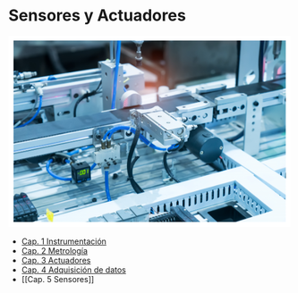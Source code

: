 # Sensores y Actuadores

![](attachments/Pasted%20image%2020231106100509.png)

- [Cap. 1 Instrumentación](Cap.%201%20Instrumentación.md)
- [Cap. 2 Metrología](Cap.%202%20Metrología.md)
- [Cap. 3 Actuadores](Cap.%203%20Actuadores.md)
- [Cap. 4 Adquisición de datos](Cap.%204%20Adquisición%20de%20datos)
- [[Cap. 5 Sensores]]





